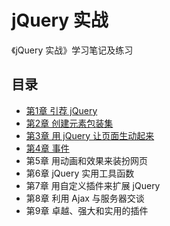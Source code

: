 # jQuery 实战

《jQuery 实战》学习笔记及练习

## 目录

* [第1章 引荐 jQuery](chapter1.md)
* [第2章 创建元素包装集](chapter2.md)
* [第3章 用 jQuery 让页面生动起来](chapter3.md)
* [第4章 事件](chapter4.md)
* 第5章 用动画和效果来装扮网页
* 第6章 jQuery 实用工具函数
* 第7章 用自定义插件来扩展 jQuery
* 第8章 利用 Ajax 与服务器交谈
* 第9章 卓越、强大和实用的插件